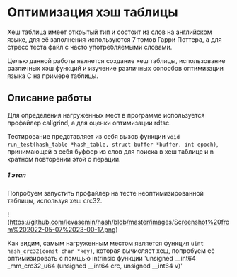 # Оптимизация хэш таблицы

Хеш таблица имеет открытый тип и состоит из слов на английском языке, для её заполнения используются 7 томов Гарри Поттера, а для стресс теста файл с часто употребляемыми словами.

Целью данной работы является создание хеш таблицы, использование различных хэш функций и изучение различных сопосбов оптимизации языка С на примере таблицы.

## Описание работы

 Для определения нагруженных мест в программе используется профайлер callgrind, а для оценки оптимизации rdtsc.
 
Тестирование представляет из себя вызов функции `void run_test(hash_table *hash_table, struct buffer *buffer, int epoch)`, принимающей в себя  буффер из слов для поиска в хеш таблице и n кратном повторении этой о перации.
 
 ##### 1 этап
 Попробуем запустить профайлер на тесте неоптимизированной таблицы, используя хеш crc32.

 !(https://github.com/levasemin/hash/blob/master/images/Screenshot%20from%202022-05-07%2023-00-17.png)
 
 Как видим, самым нагруженным местом является функция `uint hash_crc32(const char *key)`, которая вычисляет хеш, попробуем её оптимизировать с помщью intrinsic функции 'unsigned __int64 _mm_crc32_u64 (unsigned __int64 crc, unsigned __int64 v)' 
